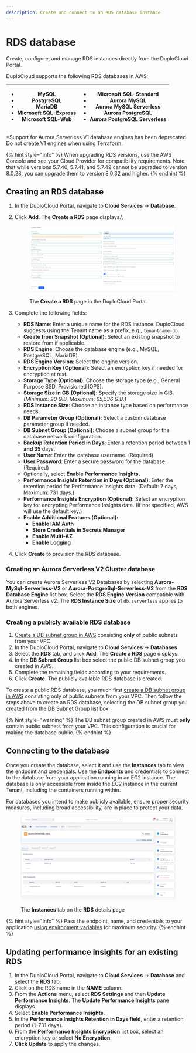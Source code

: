 ```yaml
---
description: Create and connect to an RDS database instance
---
```


# RDS database

Create, configure, and manage RDS instances directly from the DuploCloud Portal.

DuploCloud supports the following RDS databases in AWS:

| <p></p><ul><li>MySQL</li><li>PostgreSQL</li><li>MariaDB</li><li>Microsoft SQL-Express</li><li>Microsoft SQL-Web</li></ul> | <p></p><ul><li>Microsoft SQL-Standard</li><li>Aurora MySQL</li><li>Aurora MySQL Serverless</li><li>Aurora PostgreSQL</li><li>Aurora PostgreSQL Serverless</li></ul> |
| ------------------------------------------------------------------------------------------------------------------------- | ------------------------------------------------------------------------------------------------------------------------------------------------------------------- |

\*Support for Aurora Serverless V1 database engines has been deprecated. Do not create V1 engines when using Terraform.

{% hint style="info" %}
When upgrading RDS versions, use the AWS Console and see your Cloud Provider for compatibility requirements. Note that while versions 5.7.40, 5.7.41, and 5.7.42 cannot be upgraded to version 8.0.28, you can upgrade them to version 8.0.32 and higher.
{% endhint %}

## Creating an RDS database <a href="#id-0-toc-title" id="id-0-toc-title"></a>

1. In the DuploCloud Portal, navigate to **Cloud Services** -> **Database**.
2.  Click **Add**. The **Create a RDS** page displays.\


    <figure><img src="../../../../.gitbook/assets/RDS create.png" alt=""><figcaption><p>The <strong>Create a RDS</strong> page in the DuploCloud Portal</p></figcaption></figure>
3. Complete the following fields:
   * **RDS Name**: Enter a unique name for the RDS instance. DuploCloud suggests using the Tenant name as a prefix, e.g., `tenantname-db`_._
   * **Create from Snapshot (Optional)**: Select an existing snapshot to restore from if applicable.
   * **RDS Engine**: Choose the database engine (e.g., MySQL, PostgreSQL, MariaDB).
   * **RDS Engine Version**: Select the engine version.
   * **Encryption Key (Optional)**: Select an encryption key if needed for encryption at rest.
   * **Storage Type (Optional)**: Choose the storage type (e.g., General Purpose SSD, Provisioned IOPS).
   * **Storage Size in GB** **(Optional)**: Specify the storage size in GiB. _(Minimum: 20 GiB, Maximum: 65,536 GiB.)_
   * **RDS Instance Size**: Choose an instance type based on performance needs.
   * **DB Parameter Group (Optional)**: Select a custom database parameter group if needed.
   * **DB Subnet Group (Optional)**: Choose a subnet group for the database network configuration.
   * **Backup Retention Period in Days**: Enter a retention period between **1 and 35** days.
   * **User Name**: Enter the database username. (Required)
   * **User Password**: Enter a secure password for the database. (Required)
   * Optionally, select **Enable Performance Insights.**
   * **Performance Insights Retention in Days (Optional)**: Enter the retention period for Performance Insights data. (Default: 7 days, Maximum: 731 days.)
   * **Performance Insights Encryption (Optional)**: Select an encryption key for encrypting Performance Insights data. (If not specified, AWS will use the default key.)
   * **Enable Additional Features (Optional):**
     * **Enable IAM Auth**
     * **Store Credentials in Secrets Manager**
     * **Enable Multi-AZ**
     * **Enable Logging**
4. Click **Create** to provision the RDS database.

### Creating an Aurora Serverless V2 Cluster database

You can create Aurora Serverless V2 Databases by selecting **Aurora-MySql-Serverless-V2** or **Aurora-PostgreSql-Serverless-V2** from the **RDS Database Engine** list box. Select the **RDS Engine Version** compatible with Aurora Serverless v2. The **RDS Instance Size** of `db.serverless` applies to both engines.

### Creating a publicly available RDS database

1. [Create a DB subnet group in AWS](https://docs.aws.amazon.com/AmazonElastiCache/latest/mem-ug/SubnetGroups.Creating.html) consisting **only** of public subnets from your VPC.
2. &#x20;In the DuploCloud Portal, navigate to **Cloud Services** -> **Databases**
3. Select the **RDS** tab, and click **Add**. The **Create a RDS** page displays.&#x20;
4. In the **DB Subnet Group** list box select the public DB subnet group you created in AWS.&#x20;
5. Complete the remaining fields according to your requirements.&#x20;
6. Click **Create**. The publicly available RDS database is created.&#x20;

To create a public RDS database, you much first [create a DB subnet group in AWS](https://docs.aws.amazon.com/AmazonElastiCache/latest/dg/SubnetGroups.Creating.html) consisting only of public subnets from your VPC. Then follow the steps above to create an RDS database, selecting the DB subnet group you created from the DB Subnet Group list box.&#x20;

{% hint style="warning" %}
The DB subnet group created in AWS must **only** contain public subnets from your VPC. This configuration is crucial for making the database public.
{% endhint %}

## Connecting to the database <a href="#id-1-toc-title" id="id-1-toc-title"></a>

Once you create the database, select it and use the **Instances** tab to view the endpoint and credentials. Use the **Endpoints** and credentials to connect to the database from your application running in an EC2 instance. The database is only accessible from inside the EC2 instance in the current Tenant, including the containers running within.

For databases you intend to make publicly available, ensure proper security measures, including broad accessibility, are in place to protect your data.

<figure><img src="../../../../.gitbook/assets/screenshot-nimbusweb.me-2024.02.19-17_18_36.png" alt=""><figcaption><p>The <strong>Instances</strong> tab on the <strong>RDS</strong> details page</p></figcaption></figure>

{% hint style="info" %}
Pass the endpoint, name, and credentials to your application [using environment variables](../../../../overview/aws-services/containers/passing-config-and-secrets.md) for maximum security.
{% endhint %}

## Updating performance insights for an existing RDS

1. In the DuploCloud Portal, navigate to **Cloud Services** -> **Database** and select the **RDS** tab.&#x20;
2. Click on the RDS name in the **NAME** column.
3. From the **Actions** menu, select **RDS Settings** and then **Update Performance Insights**. The **Update Performance Insights** pane displays.&#x20;
4. Select **Enable Performance Insights**.
5. In the **Performance Insights Retention in Days field**, enter a retention period (1–731 days).
6. From the **Performance Insights Encryption** list box, select an encryption key or select **No Encryption**.
7. **Click Update** to apply the changes.&#x20;
